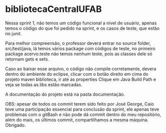 # bibliotecaCentralUFAB

Nessa sprint 1, não temos um código funcional a nível de usuário, apenas temos o código do que foi pedido na sprint, e os casos de teste, que estão no junit. 

Para melhor compreensão, o professor deverá entrar no source folder, src/test/java, lá temos vários package com códigos de teste, no primeiro package acervo.teste não temos nenhum teste, pois as classes dele só retornam gets e sets. 

Caso ao baixar esse arquivo, o código não compile corretamente, devera dentro do ambiente do eclipse, clicar com o botão direito em cima 
do projeto maven biblioteca, ir até as properties Clique em Java Build Path e veja se todas as libs estão marcadas.

A documentação do projeto está na pasta documentação. 

OBS: apesar de todos os commit terem sido feito por José George, Caio teve uma participação essencial para conclusão da sprint, ele apenas teve problemas com o gitBash e não pode dá commit dentro do meu repositório, além do mais, os últimos commit, compartilhamos a mesma máquina. Obrigado.



